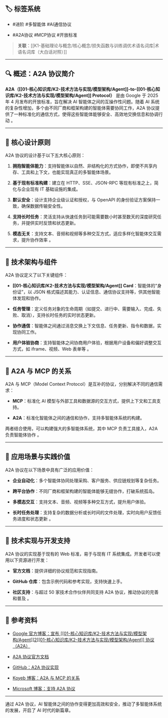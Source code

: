 
## **🏷 标签系统**

- #进阶 #多智能体 #AI通信协议
    
- #A2A协议 #MCP协议 #开放标准

> **关联**：[[K1-基础理论与概念/核心概念/损失函数与训练调优术语名词库|术语名词库（大白话对照）]]

---

## **🔍 概述：A2A 协议简介**

**A2A（[[01-核心知识库/K2-技术方法与实现/模型架构/Agent]]-to-[[01-核心知识库/K2-技术方法与实现/模型架构/Agent]] Protocol）** 是由 Google 于 2025 年 4 月发布的开放标准，旨在解决 AI 智能体之间的互操作性问题。随着 AI 系统的复杂性增加，多个由不同厂商和框架构建的智能体需要协同工作，A2A 协议提供了一种标准化的通信方式，使得这些智能体能够安全、高效地交换信息和协调行动 。

---

## **🧱 核心设计原则**

A2A 协议的设计基于以下五大核心原则：

1. **拥抱智能体能力**：支持智能体以自然、非结构化的方式协作，即使不共享内存、工具和上下文，也能实现真正的多智能体场景。
    
2. **基于现有标准构建**：建立在 HTTP、SSE、JSON-RPC 等现有标准之上，简化与企业现有 IT 基础设施的集成。
    
3. **默认安全**：设计支持企业级认证和授权，与 OpenAPI 的身份验证方案保持一致，确保数据传输安全性。
    
4. **支持长时任务**：灵活支持从快速任务到可能需要数小时甚至数天的深度研究任务，并提供实时反馈和状态更新。
    
5. **模态无关**：支持文本、音频和视频等多种交互方式，适应多样化智能体交互需求，提升协作效率 。

---

## **🧩 技术架构与组件**

A2A 协议定义了以下关键组件：

- **[[01-核心知识库/K2-技术方法与实现/模型架构/Agent]] Card**：智能体的“身份证”，以 JSON 格式描述其能力、认证信息、通信协议支持等，供其他智能体发现和协作。
    
- **任务管理**：定义任务对象的生命周期（如提交、进行中、需要输入、完成、失败、取消），支持长时任务的实时状态更新。
    
- **协作通信**：智能体之间通过消息交换上下文信息、任务更新、指令和数据，实现协同工作。
    
- **用户体验协商**：支持智能体之间协商用户体验，根据用户设备和偏好调整交互方式，如 iframe、视频、Web 表单等 。

---

## **🔗 A2A 与 MCP 的关系**

A2A 与 MCP（Model Context Protocol）是互补的协议，分别解决不同的通信需求：

- **MCP**：标准化 AI 模型与外部工具和数据源的交互方式，提供上下文和工具支持。
    
- **A2A**：标准化智能体之间的通信和协作，支持多智能体系统的构建。

两者结合使用，可以构建强大的多智能体系统，其中 MCP 负责工具接入，A2A 负责智能体协作 。

---

## **🧠 应用场景与实践价值**

A2A 协议在以下场景中具有广泛的应用价值：

- **企业自动化**：多个智能体协同处理采购、客户服务、供应链规划等复杂任务。
    
- **跨平台协作**：不同厂商和框架构建的智能体能够无缝协作，打破系统孤岛。
    
- **多模态交互**：支持文本、音频、视频等多种交互方式，提升用户体验。
    
- **长时任务处理**：支持复杂的数据分析或长时间的文件处理，实时向用户反馈任务进度和状态更新 。

---

## **🧱 技术实现与开发支持**

A2A 协议的实现基于现有的 Web 标准，易于与现有 IT 系统集成。开发者可以使用以下资源进行开发：

- **官方文档**：提供详细的协议规范和实现指南。
    
- **GitHub 仓库**：包含示例代码和参考实现，支持快速上手。
    
- **社区支持**：与超过 50 家技术合作伙伴共同支持 A2A 协议，推动协议的完善和普及 。

---

## **📝 参考资料**

- [Google 官方博客：宣布 [[01-核心知识库/K2-技术方法与实现/模型架构/Agent]]2[[01-核心知识库/K2-技术方法与实现/模型架构/Agent]] 协议（A2A）](https://developers.googleblog.com/en/a2a-a-new-era-of-agent-interoperability/)
    
- [A2A 协议官方文档](https://google.github.io/A2A/)
    
- [GitHub：A2A 协议实现](https://github.com/google/A2A)
    
- [Koyeb 博客：A2A 与 MCP 的关系](https://www.koyeb.com/blog/a2a-and-mcp-start-of-the-ai-agent-protocol-wars)
    
- [Microsoft 博客：支持 A2A 协议](https://www.microsoft.com/en-us/microsoft-cloud/blog/2025/05/07/empowering-multi-agent-apps-with-the-open-agent2agent-a2a-protocol/)

---

通过 A2A 协议，AI 智能体之间的协作变得更加高效和安全，推动了多智能体系统的发展，开启了 AI 时代的新篇章。
